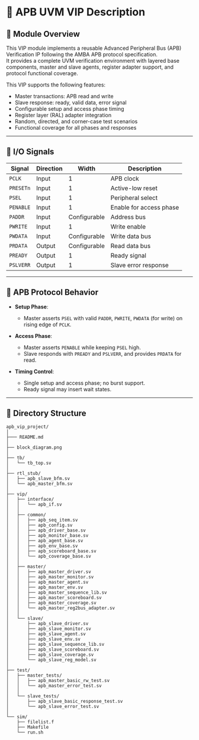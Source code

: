 # 📘 APB UVM VIP Description

## 🧩 Module Overview

This VIP module implements a reusable Advanced Peripheral Bus (APB) Verification IP following the AMBA APB protocol specification.  
It provides a complete UVM verification environment with layered base components, master and slave agents, register adapter support, and protocol functional coverage.

This VIP supports the following features:

- Master transactions: APB read and write
- Slave response: ready, valid data, error signal
- Configurable setup and access phase timing
- Register layer (RAL) adapter integration
- Random, directed, and corner-case test scenarios
- Functional coverage for all phases and responses

---

## 🔧 I/O Signals

| Signal     | Direction | Width        | Description                           |
|------------|-----------|--------------|---------------------------------------|
| `PCLK`     | Input     | 1            | APB clock                             |
| `PRESETn`  | Input     | 1            | Active-low reset                      |
| `PSEL`     | Input     | 1            | Peripheral select                     |
| `PENABLE`  | Input     | 1            | Enable for access phase               |
| `PADDR`    | Input     | Configurable | Address bus                           |
| `PWRITE`   | Input     | 1            | Write enable                          |
| `PWDATA`   | Input     | Configurable | Write data bus                        |
| `PRDATA`   | Output    | Configurable | Read data bus                         |
| `PREADY`   | Output    | 1            | Ready signal                          |
| `PSLVERR`  | Output    | 1            | Slave error response                  |

---

## 🔁 APB Protocol Behavior

- **Setup Phase**:
  - Master asserts `PSEL` with valid `PADDR`, `PWRITE`, `PWDATA` (for write) on rising edge of `PCLK`.

- **Access Phase**:
  - Master asserts `PENABLE` while keeping `PSEL` high.
  - Slave responds with `PREADY` and `PSLVERR`, and provides `PRDATA` for read.

- **Timing Control**:
  - Single setup and access phase; no burst support.
  - Ready signal may insert wait states.

<!-- ---

## 📷 APB Block Diagram

![APB Block Diagram](doc/block_diagram.png) -->

---

## 📁 Directory Structure
```
apb_vip_project/
│
├─── README.md
│
├── block_diagram.png
│
├── tb/
│   └── tb_top.sv
│
├── rtl_stub/
│   ├── apb_slave_bfm.sv
│   └── apb_master_bfm.sv
│
├── vip/
│   ├── interface/
│   │   └── apb_if.sv
│   │
│   ├── common/
│   │   ├── apb_seq_item.sv
│   │   ├── apb_config.sv
│   │   ├── apb_driver_base.sv
│   │   ├── apb_monitor_base.sv
│   │   ├── apb_agent_base.sv
│   │   ├── apb_env_base.sv
│   │   ├── apb_scoreboard_base.sv
│   │   └── apb_coverage_base.sv
│   │
│   ├── master/
│   │   ├── apb_master_driver.sv
│   │   ├── apb_master_monitor.sv
│   │   ├── apb_master_agent.sv
│   │   ├── apb_master_env.sv
│   │   ├── apb_master_sequence_lib.sv
│   │   ├── apb_master_scoreboard.sv
│   │   ├── apb_master_coverage.sv
│   │   └── apb_master_reg2bus_adapter.sv
│   │
│   └── slave/
│       ├── apb_slave_driver.sv
│       ├── apb_slave_monitor.sv
│       ├── apb_slave_agent.sv
│       ├── apb_slave_env.sv
│       ├── apb_slave_sequence_lib.sv
│       ├── apb_slave_scoreboard.sv
│       ├── apb_slave_coverage.sv
│       └── apb_slave_reg_model.sv
│
├── test/
│   ├── master_tests/
│   │   ├── apb_master_basic_rw_test.sv
│   │   └── apb_master_error_test.sv
│   │
│   └── slave_tests/
│       ├── apb_slave_basic_response_test.sv
│       └── apb_slave_error_test.sv
│
└── sim/
    ├── filelist.f
    ├── Makefile
    └── run.sh
```